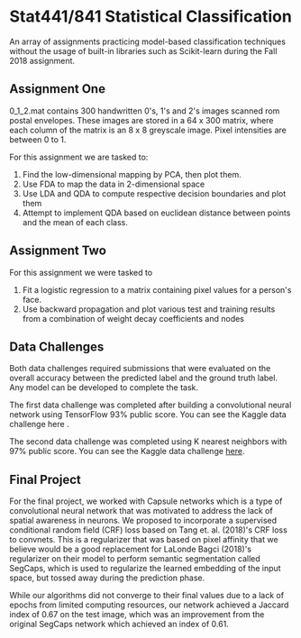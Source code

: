 # Stat441/841 Statistical Classification

An array of assignments practicing model-based classification techniques without the usage of built-in libraries such as Scikit-learn during the Fall 2018 assignment.


## Assignment One

0_1_2.mat contains 300 handwritten 0's, 1's and 2's images scanned rom postal envelopes. These images are stored in a 64 x 300 matrix, where each column of the matrix is an 8 x 8 greyscale image. Pixel intensities are between 0 to 1.

For this assignment we are tasked to:
1) Find the low-dimensional mapping by PCA, then plot them. 
2) Use FDA to map the data in 2-dimensional space
3) Use LDA and QDA to compute respective decision boundaries and plot them
4) Attempt to implement QDA based on euclidean distance between points and the mean of each class.

## Assignment Two

For this assignment we were tasked to

1) Fit a logistic regression to a matrix containing pixel values for a person's face.
2) Use backward propagation and plot various test and training results from a combination of weight decay coefficients and nodes

## Data Challenges

Both data challenges required submissions that were evaluated on the overall accuracy between the predicted label and the ground truth label. Any model can be developed to complete the task. 

The first data challenge was completed after building a convolutional neural network using TensorFlow 93% public score. You can see the Kaggle data challenge here [](https://www.kaggle.com/c/fall-2018-stat-441841-data-challenge-1).

The second data challenge was completed using K nearest neighbors with 97% public score. You can see the Kaggle data challenge [here](https://www.kaggle.com/c/fall-2018-stat-441841-data-challenge-2).

## Final Project

For the final project, we worked with Capsule networks which is a type of convolutional neural network that was motivated to address the lack of spatial awareness in neurons. We proposed to incorporate a supervised conditional random field (CRF) loss based on Tang et. al. (2018)'s CRF loss to convnets. This is a regularizer that was based on pixel affinity that we believe would be a good replacement for LaLonde Bagci (2018)'s regularizer on their model to perform semantic segmentation called SegCaps, which is used to regularize the learned embedding of the input space, but tossed away during the prediction phase.

While our algorithms did not converge to their final values due to a lack of epochs from limited computing resources, our network achieved a Jaccard index of 0.67 on the test image, which was an improvement from the original SegCaps network which achieved an index of 0.61.